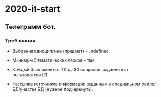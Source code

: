 # 2020-it-start

## Телеграмм бот.

### Требования:

- Выбранная дисциплина (предмет) - undefined.

- Минимум 5 тематических блоков - тем.

- Каждый блок имеет от 20 до 50 вопросов, заданные от пользователя (?).

- Рассылка источников информации заданным в специальном файле/БД/участке БД (нужное подчеркнуть).